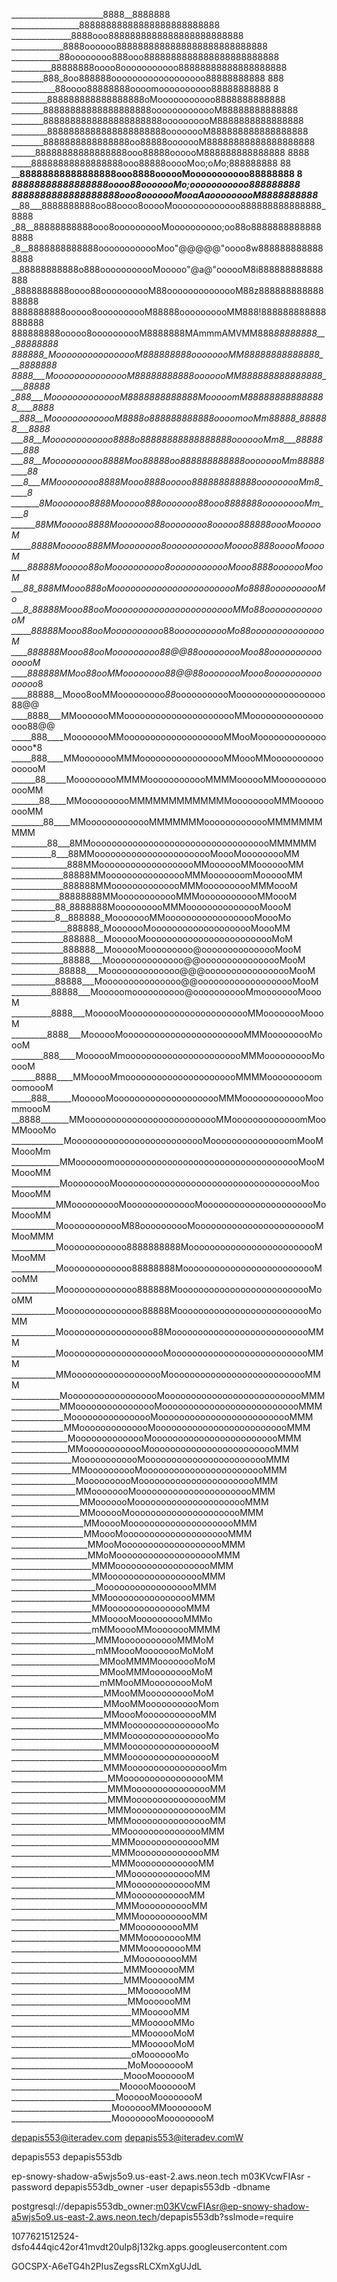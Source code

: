
_______________________8888__8888888
_________________88888888888888888888888888
_______________8888ooo8888888888888888888888888
_____________8888oooooo8888888888888888888888888888
____________88oooooooo888ooo8888888888888888888888888
__________88888888oooo8ooooooooooo88888888888888888888
________888_8oo888888oooooooooooooooooo88888888888 888
___________88oooo88888888oooomoooooooooo88888888888 8
_________888888888888888888oMooooooooooo8888888888888
________88888888888888888888ooooooooooooM88888888888888
________8888888888888888888888oooooooooM8888888888888888
_________8888888888888888888888oooooooM888888888888888888
________8888888888888888oo88888ooooooM88888888888888888888
______88888888888888888ooo88888oooooM888888888888888 8888
_____88888888888888888ooo88888ooooMoo;o*M*o;888888888 88
____88888888888888888ooo8888oooooMooooooooooo88888888 8
___88888888888888888oooo88ooooooMo;ooooooooooo888888888
__8888888888888888888ooo8ooooooMooaAaooooooooM8888888888_______
__88___8888888888oo88oooo8ooooMooooooooooooo888888888888888_8888
_88__88888888888ooo8oooooooooMoooooooooo;oo88o88888888888888888
_8__8888888888888oooooooooooMoo"@@@@@"oooo8w8888888888888888
__88888888888o888ooooooooooMooooo"@a@"oooooM8i888888888888888
_8888888888oooo88oooooooooM88oooooooooooooM88z88888888888888888
8888888888ooooo8oooooooooM88888oooooooooMM888!888888888888888888
888888888ooooo8oooooooooM8888888MAmmmAMVMM888*88888888___88888888
888888_MoooooooooooooooM888888888oooooooMM88888888888888___8888888
8888___MooooooooooooooM88888888888ooooooMM888888888888888____88888
_888___MoooooooooooooM8888888888888MooooomM888888888888888____8888
__888__MooooooooooooM8888o888888888888oooomooMm88888_888888___8888
___88__Moooooooooooo8888o88888888888888888ooooooMm8___88888___888
___88__Moooooooooo8888Moo88888oo888888888888oooooooMm88888____88
___8___MMoooooooo8888Mooo8888ooooo888888888888ooooooooMm8_____8
_______8Mooooooo8888Mooooo888ooooooo88ooo8888888ooooooooMm____8
______88MMooooo8888Mooooooo88oooooooo8ooooo888888oooMoooooM
_____8888Mooooo888MMoooooooo8oooooooooooMoooo8888ooooMooooM
____88888Mooooo88oMoooooooooo8oooooooooooMooo8888ooooooMooM
___88_888MMooo888oMoooooooooooooooooooooooMo8888oooooooooMo
___8_88888Mooo88ooMoooooooooooooooooooooooMMo88ooooooooooooM
_____88888Mooo88ooMoooooooooo*88*ooooooooooMo88ooooooooooooooM
____888888Mooo88ooMooooooooo88@@88ooooooooMoo88ooooooooooooooM
____888888MMoo88ooMMoooooooo88@@88oooooooMooo8ooooooooooooooo*8
____88888__Mooo8ooMMooooooooo*88*ooooooooooMooooooooooooooooo88@@
____8888___MMooooooMMoooooooooooooooooooooMMooooooooooooooooo88@@
_____888____MoooooooMMoooooooooooooooooooMMooMooooooooooooooooo*8
_____888____MMoooooooMMMooooooooooooooooMMoooMMoooooooooooooooM
______88_____MooooooooMMMMoooooooooooMMMMoooooMMooooooooooooMM
_______88____MMoooooooooMMMMMMMMMMMMMooooooooMMMooooooooMM
________88____MMooooooooooooMMMMMMMooooooooooooMMMMMMMMMM
_________88___8MMooooooooooooooooooooooooooooooooooMMMMMM
__________8___88MMooooooooooooooooooooooMoooMooooooooMM
______________888MMooooooooooooooooooMMooooooMMooooooMM
_____________88888MMoooooooooooooooMMMooooooomMoooooMM
_____________888888MMoooooooooooooMMMoooooooooMMMoooM
____________88888888MMoooooooooooMMMoooooooooooMMoooM
___________88_8888888MoooooooooMMMooooooooooooooMoooM
___________8__888888_MoooooooMMoooooooooooooooooMoooMo
______________888888_MooooooMoooooooooooooooooooMoooMM
_____________888888__MoooooMooooooooooooooooooooooooMoM
_____________888888__MoooooMooooooooo@ooooooooooooooMooM
_____________88888___Moooooooooooooo@@oooooooooooooooMooM
____________88888___Moooooooooooooo@@@ooooooooooooooooMooM
___________88888___Mooooooooooooooo@@ooooooooooooooooooMooM
__________88888___Mooooomoooooooooo@ooooooooooMmoooooooMoooM
__________8888___MoooooMoooooooooooooooooooooooMMoooooooMoooM
_________8888___MoooooMoooooooooooooooooooooooMMMooooooooMoooM
________888____MoooooMmooooooooooooooooooooooMMMoooooooooMooooM
______8888____MMooooMmoooooooooooooooooooooMMMMooooooooomoomoooM
_____888______MoooooMooooooooooooooooooooMMMooooooooooooMoommoooM
__8888_______MMoooooooooooooooooooooooooMMooooooooooooomMooMMoooMo
_____________MoooooooooooooooooooooooooMooooooooooooooomMooMMoooMm
____________MMoooooomoooooooooooooooooooooooooooooooooooMooMMoooMM
____________MooooooooMoooooooooooooooooooooooooooooooooooMooMoooMM
___________MMoooooooooMoooooooooooooMoooooooooooooooooooooMoMoooMM
___________MoooooooooooM88oooooooooMoooooooooooooooooooooooMMooMMM
___________Moooooooooooo8888888888MooooooooooooooooooooooooMMooMM
___________Mooooooooooooo88888888MoooooooooooooooooooooooooMooMM
___________Moooooooooooooo888888MoooooooooooooooooooooooooMooMM
___________Mooooooooooooooo88888MoooooooooooooooooooooooooMoMM
___________Mooooooooooooooooo88MooooooooooooooooooooooooooMMM
___________MoooooooooooooooooooMooooooooooooooooooooooooooMMM
___________MMoooooooooooooooooMooooooooooooooooooooooooooMMM
____________MoooooooooooooooooMooooooooooooooooooooooooooMMM
____________MMoooooooooooooooMooooooooooooooooooooooooooMMM
_____________MoooooooooooooooMoooooooooooooooooooooooooMMM
_____________MMoooooooooooooMoooooooooooooooooooooooooMMM
______________MoooooooooooooMooooooooooooooooooooooooMMM
______________MMoooooooooooMooooooooooooooooooooooooMMM
_______________MoooooooooooMoooooooooooooooooooooooMMM
_______________MMoooooooooMoooooooooooooooooooooooMMM
________________MoooooooooMooooooooooooooooooooooMMM
________________MMoooooooMooooooooooooooooooooooMMM
_________________MMooooooMoooooooooooooooooooooMMM
_________________MMoooooMoooooooooooooooooooooMMM
__________________MMooooMooooooooooooooooooooMMM
__________________MMoooMooooooooooooooooooooMMM
___________________MMooMoooooooooooooooooooMMM
___________________MMoMoooooooooooooooooooMMM
____________________MMMooooooooooooooooooMMM
____________________MMooooooooooooooooooMMM
_____________________MoooooooooooooooooMMM
____________________MMooooooooooooooooMMM
____________________MMoooooooooooooooMMM
____________________MMooooMoooooooooMMMo
____________________mMMooooMMoooooooMMMM
_____________________MMMoooooooooooMMMoM
_____________________mMMoooMoooooooMoMoM
______________________MMooMMMMoooooooMoM
______________________MMooMMMooooooooMoM
______________________mMMooMMooooooooMoM
_______________________MMooMMoooooooooMoM
_______________________MMooMMooooooooooMom
_______________________MMoooMoooooooooooMM
_______________________MMMoooooooooooooooMo
_______________________MMMoooooooooooooooMo
_______________________MMMooooooooooooooooM
_______________________MMMooooooooooooooooM
_______________________MMMooooooooooooooooMm
________________________MMooooooooooooooooMM
________________________MMMoooooooooooooooMM
________________________MMMoooooooooooooooMM
________________________MMMoooooooooooooooMM
________________________MMMoooooooooooooooMM
_________________________MMooooooooooooooMMM
_________________________MMMoooooooooooooMM
_________________________MMMoooooooooooooMM
_________________________MMMooooooooooooMM
__________________________MMooooooooooooMM
__________________________MMooooooooooooMM
__________________________MMoooooooooooMM
__________________________MMMooooooooooMM
__________________________MMMooooooooooMM
___________________________MMoooooooooMM
___________________________MMMooooooooMM
___________________________MMMooooooooMM
____________________________MMooooooooMM
____________________________MMMooooooMM
____________________________MMMooooooMM
_____________________________MMooooooMM
_____________________________MMooooooMM
______________________________MMoooooMM
______________________________MMoooooMMo
______________________________MMoooooMoM
______________________________MMoooooMoM
______________________________oMooooooMo
_____________________________MoMoooooooM
____________________________MoooMooooooM
___________________________MooooMooooooM
__________________________MoooooMoooooooM
_________________________MooooooMMoooooooM
_________________________MoooooooMooooooooM

depapis553@iteradev.com
depapis553@iteradev.comW

depapis553
depapis553db


ep-snowy-shadow-a5wjs5o9.us-east-2.aws.neon.tech
m03KVcwFIAsr -password
depapis553db_owner -user
depapis553db -dbname

postgresql://depapis553db_owner:m03KVcwFIAsr@ep-snowy-shadow-a5wjs5o9.us-east-2.aws.neon.tech/depapis553db?sslmode=require


1077621512524-dsfo444qic42or41mvdt20ulp8j132kg.apps.googleusercontent.com


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